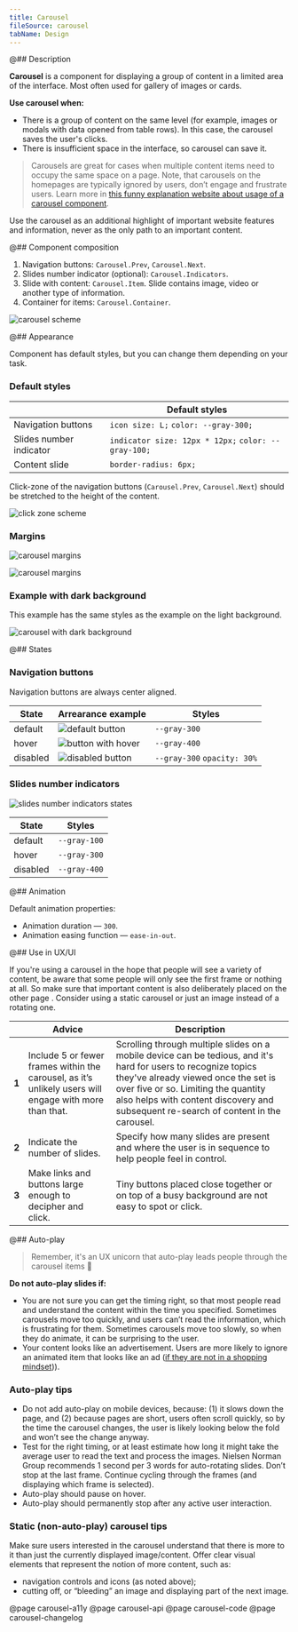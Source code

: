 ```yaml
---
title: Carousel
fileSource: carousel
tabName: Design
---
```


@## Description

**Carousel** is a component for displaying a group of content in a limited area of the interface. Most often used for gallery of images or cards.

**Use carousel when:**

- There is a group of content on the same level (for example, images or modals with data opened from table rows). In this case, the carousel saves the user's clicks.
- There is insufficient space in the interface, so carousel can save it.

> Carousels are great for cases when multiple content items need to occupy the same space on a page. Note, that carousels on the homepages are typically ignored by users, don’t engage and frustrate users. Learn more in [this funny explanation website about usage of a carousel component](http://shouldiuseacarousel.com/).

Use the carousel as an additional highlight of important website features and information, never as the only path to an important content.

@## Component composition

1. Navigation buttons: `Carousel.Prev`, `Carousel.Next`.
2. Slides number indicator (optional): `Carousel.Indicators`.
3. Slide with content: `Carousel.Item`. Slide contains image, video or another type of information.
4. Container for items: `Carousel.Container`.

![carousel scheme](static/carousel-scheme.png)

@## Appearance

Component has default styles, but you can change them depending on your task.

### Default styles

|                         | Default styles                                      |
| ----------------------- | --------------------------------------------------- |
| Navigation buttons      | `icon size: L;` `color: --gray-300;`                |
| Slides number indicator | `indicator size: 12px * 12px;` `color: --gray-100;` |
| Content slide           | `border-radius: 6px;`                               |

Click-zone of the navigation buttons (`Carousel.Prev`, `Carousel.Next`) should be stretched to the height of the content.

![click zone scheme](static/click-zone-scheme.png)

### Margins

![carousel margins](static/carousel-margins-1.png)

![carousel margins](static/carousel-margins-2.png)

### Example with dark background

This example has the same styles as the example on the light background.

![carousel with dark background](static/carousel-dark.png)

@## States

### Navigation buttons

Navigation buttons are always center aligned.

| State    | Arrearance example                      | Styles                      |
| -------- | --------------------------------------- | --------------------------- |
| default  | ![default button](static/default.png)   | `--gray-300`                |
| hover    | ![button with hover](static/hover.png)  | `--gray-400`                |
| disabled | ![disabled button](static/disabled.png) | `--gray-300` `opacity: 30%` |

<!-- ![center aligned buttons example](static/arrows-1.png)

![center aligned buttons example](static/arrows-2.png)

In the fullscreen mode, the navigation buttons don't cover the content.

![fullscreen buttons example](static/fullscreen-1.png)

![fullscreen buttons example](static/fullscreen-2.png) -->

### Slides number indicators

![slides number indicators states](static/default-indicators.png)

| State    | Styles       |
| -------- | ------------ |
| default  | `--gray-100` |
| hover    | `--gray-300` |
| disabled | `--gray-400` |

@## Animation

Default animation properties:

- Animation duration — `300`.
- Animation easing function — `ease-in-out`.

@## Use in UX/UI

If you're using a carousel in the hope that people will see a variety of content, be aware that some people will only see the first frame or nothing at all. So make sure that important content is also deliberately placed on the other page . Consider using a static carousel or just an image instead of a rotating one.

|       | Advice                                                                                                 | Description                                                                                                                                                                                                                                                                           |
| ----- | ------------------------------------------------------------------------------------------------------ | ------------------------------------------------------------------------------------------------------------------------------------------------------------------------------------------------------------------------------------------------------------------------------------- |
| **1** | Include 5 or fewer frames within the carousel, as it’s unlikely users will engage with more than that. | Scrolling through multiple slides on a mobile device can be tedious, and it's hard for users to recognize topics they've already viewed once the set is over five or so. Limiting the quantity also helps with content discovery and subsequent re-search of content in the carousel. |
| **2** | Indicate the number of slides.                                                                         | Specify how many slides are present and where the user is in sequence to help people feel in control.                                                                                                                                                                                 |
| **3** | Make links and buttons large enough to decipher and click.                                             | Tiny buttons placed close together or on top of a busy background are not easy to spot or click.                                                                                                                                                                                      |

@## Auto-play

> Remember, it's an UX unicorn that auto-play leads people through the carousel items 🦄

**Do not auto-play slides if:**

- You are not sure you can get the timing right, so that most people read and understand the content within the time you specified. Sometimes carousels move too quickly, and users can’t read the information, which is frustrating for them. Sometimes carousels move too slowly, so when they do animate, it can be surprising to the user.
- Your content looks like an advertisement. Users are more likely to ignore an animated item that looks like an ad ([if they are not in a shopping mindset](https://www.nngroup.com/articles/designing-effective-carousels/))).

### Auto-play tips

- Do not add auto-play on mobile devices, because: (1) it slows down the page, and (2) because pages are short, users often scroll quickly, so by the time the carousel changes, the user is likely looking below the fold and won’t see the change anyway.
- Test for the right timing, or at least estimate how long it might take the average user to read the text and process the images. Nielsen Norman Group recommends 1 second per 3 words for auto-rotating slides. Don’t stop at the last frame. Continue cycling through the frames (and displaying which frame is selected).
- Auto-play should pause on hover.
- Auto-play should permanently stop after any active user interaction.

### Static (non-auto-play) carousel tips

Make sure users interested in the carousel understand that there is more to it than just the currently displayed image/content. Offer clear visual elements that represent the notion of more content, such as:

- navigation controls and icons (as noted above);
- cutting off, or “bleeding” an image and displaying part of the next image.

@page carousel-a11y
@page carousel-api
@page carousel-code
@page carousel-changelog
